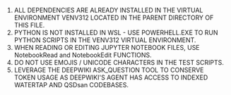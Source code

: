 1. ALL DEPENDENCIES ARE ALREADY INSTALLED IN THE VIRTUAL ENVIRONMENT VENV312 LOCATED IN THE PARENT DIRECTORY OF THIS FILE.
2. PYTHON IS NOT INSTALLED IN WSL - USE POWERHELL.EXE TO RUN PYTHON SCRIPTS IN THE VENV312 VIRTUAL ENVIRONMENT.
3. WHEN READING OR EDITING JUPYTER NOTEBOOK FILES, USE NotebookRead and NotebookEdit FUNCTIONS.  
4. DO NOT USE EMOJIS / UNICODE CHARACTERS IN THE TEST SCRIPTS.
5. LEVERAGE THE DEEPWIKI ASK_QUESTION TOOL TO CONSERVE TOKEN USAGE AS DEEPWIKI'S AGENT HAS ACCESS TO INDEXED WATERTAP AND QSDsan CODEBASES.